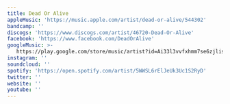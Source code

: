 ```yaml
---
title: Dead Or Alive
appleMusic: 'https://music.apple.com/artist/dead-or-alive/544302'
bandcamp: ''
discogs: 'https://www.discogs.com/artist/46720-Dead-Or-Alive'
facebook: 'https://www.facebook.com/DeadOrAlive'
googleMusic: >-
   https://play.google.com/store/music/artist?id=Ai33l3vvfxhmm7se6zjlisxvpbi
instagram: ''
soundcloud: ''
spotify: 'https://open.spotify.com/artist/5WWSL6rElJeUk3Uc1S2RyD'
twitter: ''
website: ''
youtube: ''
---
```

